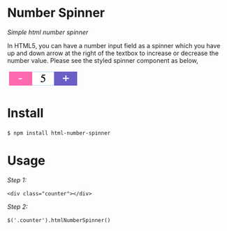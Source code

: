 # Number Spinner

*Simple html number spinner*

In HTML5, you can have a number input field as a spinner which you have up and down arrow at the right of the textbox to increase or decrease the number value. 
Please see the styled spinner component as below, 

![](spinner.png)

# Install

`$ npm install html-number-spinner`

# Usage

*Step 1:*

    <div class="counter"></div>
    
*Step 2:*

    $('.counter').htmlNumberSpinner()
